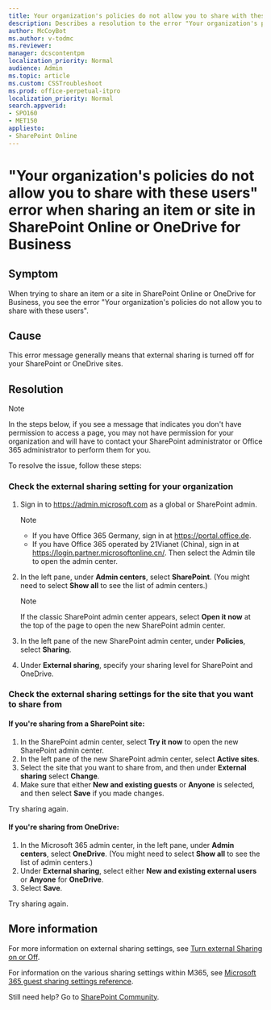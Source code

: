 ```yaml
---
title: Your organization's policies do not allow you to share with these users error when sharing an item or site in SharePoint Online or OneDrive for Business 
description: Describes a resolution to the error "Your organization's policies do not allow you to share with these users" received in SharePoint Online or OneDrive for Business.
author: McCoyBot
ms.author: v-todmc
ms.reviewer: 
manager: dcscontentpm
localization_priority: Normal
audience: Admin
ms.topic: article
ms.custom: CSSTroubleshoot
ms.prod: office-perpetual-itpro
localization_priority: Normal 
search.appverid:
- SPO160
- MET150
appliesto:
- SharePoint Online
---
```


# "Your organization's policies do not allow you to share with these users" error when sharing an item or site in SharePoint Online or OneDrive for Business 

## Symptom

When trying to share an item or a site in SharePoint Online or OneDrive for Business, you see the error "Your organization's policies do not allow you to share with these users".

## Cause

This error message generally means that external sharing is turned off for your SharePoint or OneDrive sites. 

## Resolution

> [!NOTE]
> In the steps below, if you see a message that indicates you don't have permission to access a page, you may not have permission for your organization and will have to contact your SharePoint administrator or Office 365 administrator to perform them for you.

To resolve the issue, follow these steps:

### Check the external sharing setting for your organization

1.    Sign in to https://admin.microsoft.com as a global or SharePoint admin. 

      > [!NOTE]
      > - If you have Office 365 Germany, sign in at https://portal.office.de. 
      > - If you have Office 365 operated by 21Vianet (China), sign in at https://login.partner.microsoftonline.cn/. Then select the Admin tile to open the admin center.

2.    In the left pane, under **Admin centers**, select **SharePoint**. (You might need to select **Show all** to see the list of admin centers.)

      > [!NOTE]
      > If the classic SharePoint admin center appears, select **Open it now** at the top of the page to open the new SharePoint admin center.

3.    In the left pane of the new SharePoint admin center, under **Policies**, select **Sharing**.
4.    Under **External sharing**, specify your sharing level for SharePoint and OneDrive. 

### Check the external sharing settings for the site that you want to share from

#### If you're sharing from a SharePoint site:

1.    In the SharePoint admin center, select **Try it now** to open the new SharePoint admin center.
2.    In the left pane of the new SharePoint admin center, select **Active sites**.
3.    Select the site that you want to share from, and then under **External sharing** select **Change**.
4.    Make sure that either **New and existing guests** or **Anyone** is selected, and then select **Save** if you made changes.

Try sharing again.

#### If you're sharing from OneDrive:

1.    In the Microsoft 365 admin center, in the left pane, under **Admin centers**, select **OneDrive**. (You might need to select **Show all** to see the list of admin centers.)
2.    Under **External sharing**, select either **New and existing external users** or **Anyone** for **OneDrive**.
3.    Select **Save**.

Try sharing again.

## More information

For more information on external sharing settings, see [Turn external Sharing on or Off](https://docs.microsoft.com/sharepoint/turn-external-sharing-on-or-off). 

For information on the various sharing settings within M365, see [Microsoft 365 guest sharing settings reference](https://docs.microsoft.com/Office365/Enterprise/microsoft-365-guest-settings). 

Still need help? Go to [SharePoint Community](https://techcommunity.microsoft.com/t5/sharepoint/ct-p/SharePoint).

